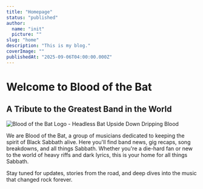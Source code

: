 ```yaml
---
title: "Homepage"
status: "published"
author:
  name: "init"
  picture: ""
slug: "home"
description: "This is my blog."
coverImage: ""
publishedAt: "2025-09-06T04:00:00.000Z"
---
```


# Welcome to Blood of the Bat

## A Tribute to the Greatest Band in the World

![Blood of the Bat Logo - Headless Bat Upside Down Dripping Blood](/images/chatgpt-image-sep-6--2025--11_41_44-am-QxND.png)

We are Blood of the Bat, a group of musicians dedicated to keeping the spirit of Black Sabbath alive. Here you'll find band news, gig recaps, song breakdowns, and all things Sabbath. Whether you're a die-hard fan or new to the world of heavy riffs and dark lyrics, this is your home for all things Sabbath.

Stay tuned for updates, stories from the road, and deep dives into the music that changed rock forever.